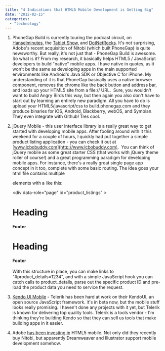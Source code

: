 ```yaml
---
title: "4 Indications that HTML5 Mobile Development is Getting Big"
date: "2012-02-15"
categories: 
  - "technology"
---
```


1. PhoneGap Build is currently touring the podcast circuit, on [Hanselminutes](http://hanselminutes.com/304/making-your-first-phonegap-application-with-peter-mourfield), the [Tablet Show](http://thetabletshow.com/?ShowNum=17), and [DotNetRocks](http://www.dotnetrocks.com/default.aspx?showNum=557). It's not surprising, Adobe's recent acquisition of Nitobi (which built PhoneGap) is quite newsworthy. But really, it's not just that - PhoneGap Build is awesome. So what is it? From my research, it basically helps HTML5 / JavaScript developers to build "native" mobile apps. I have native in quotes, as it won't be the same as developing apps in the main supported environments like Android's Java SDK or Objective C for iPhone. My understanding of it is that PhoneGap basically uses a native browser component, removes the chrome like the back button and address bar, and loads up your HTML5 site from a file:// URL.  Sure, you wouldn't want to build Angry Birds this way, but then again you also don't have to start out by learning an entirely new paradigm. All you have to do is upload your HTML5/javascript/css to build.phonegap.com and they produce binaries for iOS, Android, Blackberry, webOS, and Symbian. They even integrate with Github! Tres cool.
2. jQuery Mobile - this user interface library is a really great way to get started with developing mobile apps. After fooling around with it this weekend for a couple of hours, I quickly had put together a simple product listing application - you can check it out at [www.lcbobuddy.com](http://www.lcbobuddy.com).  You can think of jQuery mobile as some great starter CSS (that works with jQuery theme roller of course!) and a great programming paradigm for developing mobile apps. For instance, there's a really great single page app concept in it too, complete with some basic routing. The idea goes your html file contains multiple <div> elements with a like this:
    
    <div data-role="page" id="product\_listings" >
      <div data-role="header"> <h1>Heading</h1>
      </div><!-- /header -->
      <div data-role="content">
        <ul data-role="listview" data-inset="true" data-filter="true" id="listings\_listview"></ul>
      </div><!-- /content-->
      <div data-role="footer"> <h4>Footer</h4>
      </div><!-- /footer-->
    </div> <!-- /page -->
    <div data-role="page" id="product\_details" >
      <div data-role="header"> <h1>Heading</h1>
      </div><!-- /header -->
      <div data-role="content">
      </div><!-- /content-->
      <div data-role="footer"> <h4>Footer</h4>
      </div><!-- /footer-->
    </div> <!-- /page -->
    
    With this structure in place, you can make links to "#product\_details=1234", and with a simple JavaScript hook you can catch calls to product\_details, parse out the specific product ID and pre-load the product data you need to service the request.
3. [Kendo UI Mobile](http://www.kendoui.com/mobile.aspx) - Telerik has been hard at work on their KendoUI, an open source JavaScript framework. It's in beta now, but the mobile stuff looks really promising. I haven't done any projects with it yet, but Telerik is known for delivering top quality tools. Telerik is a tools vendor - I'm thinking they're building Kendo so that they can sell us tools that make building apps in it easier.
4. Adobe [has been investing in](http://www.adobe.com/solutions/html5.html) HTML5 mobile. Not only did they recently buy Nitobi, but apparently Dreamweaver and Illustrator support mobile development somehow.

